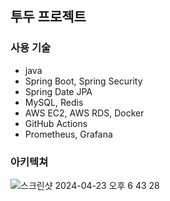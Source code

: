 ## 투두 프로젝트

### 사용 기술
- java
- Spring Boot, Spring Security
- Spring Date JPA
- MySQL, Redis
- AWS EC2, AWS RDS, Docker
- GitHub Actions
- Prometheus, Grafana

### 아키텍쳐
![스크린샷 2024-04-23 오후 6 43 28](https://github.com/mini-todo/todo-server/assets/83914354/417a760a-a6db-47d7-8ab3-66ae0145435d)

